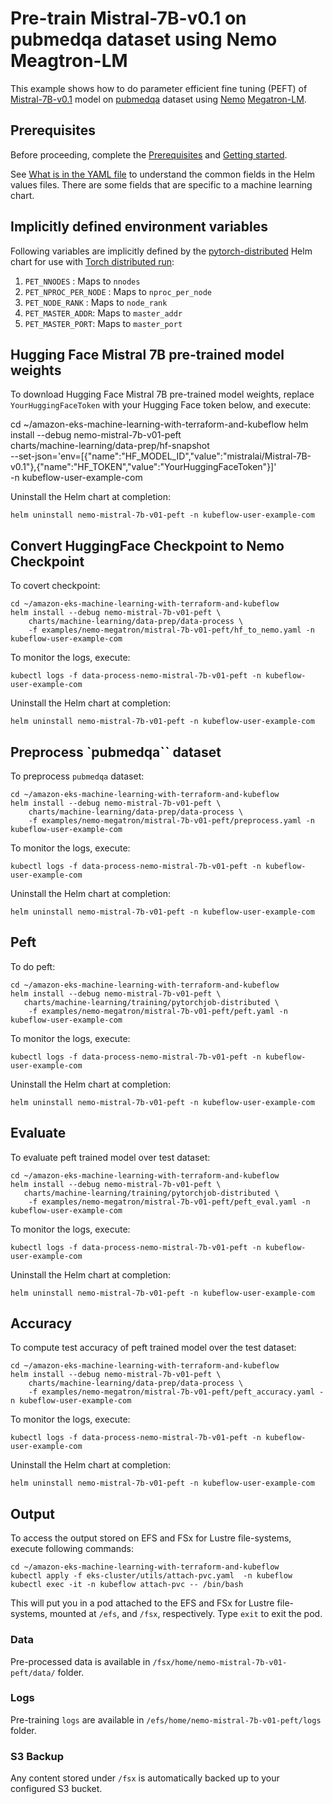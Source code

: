 # Pre-train Mistral-7B-v0.1 on pubmedqa dataset using Nemo Meagtron-LM

This example shows how to do parameter efficient fine tuning (PEFT) of [Mistral-7B-v0.1](https://huggingface.co/mistralai/Mistral-7B-v0.1/commits/main) model on [pubmedqa](https://github.com/pubmedqa/pubmedqa/tree/master) dataset using [Nemo](https://github.com/NVIDIA/NeMo) [Megatron-LM](https://github.com/NVIDIA/Megatron-LM).  

## Prerequisites

Before proceeding, complete the [Prerequisites](../../../README.md#prerequisites) and [Getting started](../../../README.md#getting-started). 

See [What is in the YAML file](../../../README.md#what-is-in-the-yaml-file) to understand the common fields in the Helm values files. There are some fields that are specific to a machine learning chart.


## Implicitly defined environment variables

Following variables are implicitly defined by the [pytorch-distributed](../../../charts/machine-learning/training/pytorchjob-distributed/Chart.yaml) Helm chart for use with [Torch distributed run](https://github.com/pytorch/pytorch/blob/main/torch/distributed/run.py):

1. `PET_NNODES` : Maps to `nnodes`
2. `PET_NPROC_PER_NODE` : Maps to `nproc_per_node` 
3. `PET_NODE_RANK` : Maps to `node_rank` 
4. `PET_MASTER_ADDR`: Maps to `master_addr` 
5. `PET_MASTER_PORT`: Maps to `master_port`

## Hugging Face Mistral 7B pre-trained model weights

To download Hugging Face Mistral 7B pre-trained model weights, replace `YourHuggingFaceToken` with your Hugging Face token below, and execute:

cd ~/amazon-eks-machine-learning-with-terraform-and-kubeflow
helm install --debug nemo-mistral-7b-v01-peft     \
    charts/machine-learning/data-prep/hf-snapshot    \
    --set-json='env=[{"name":"HF_MODEL_ID","value":"mistralai/Mistral-7B-v0.1"},{"name":"HF_TOKEN","value":"YourHuggingFaceToken"}]' \
    -n kubeflow-user-example-com

Uninstall the Helm chart at completion:

    helm uninstall nemo-mistral-7b-v01-peft -n kubeflow-user-example-com

## Convert HuggingFace Checkpoint to Nemo Checkpoint

To covert checkpoint:

    cd ~/amazon-eks-machine-learning-with-terraform-and-kubeflow
    helm install --debug nemo-mistral-7b-v01-peft \
        charts/machine-learning/data-prep/data-process \
        -f examples/nemo-megatron/mistral-7b-v01-peft/hf_to_nemo.yaml -n kubeflow-user-example-com

To monitor the logs, execute:

    kubectl logs -f data-process-nemo-mistral-7b-v01-peft -n kubeflow-user-example-com

Uninstall the Helm chart at completion:

    helm uninstall nemo-mistral-7b-v01-peft -n kubeflow-user-example-com

## Preprocess `pubmedqa`` dataset

To preprocess `pubmedqa` dataset:

    cd ~/amazon-eks-machine-learning-with-terraform-and-kubeflow
    helm install --debug nemo-mistral-7b-v01-peft \
        charts/machine-learning/data-prep/data-process \
        -f examples/nemo-megatron/mistral-7b-v01-peft/preprocess.yaml -n kubeflow-user-example-com

To monitor the logs, execute:

    kubectl logs -f data-process-nemo-mistral-7b-v01-peft -n kubeflow-user-example-com

Uninstall the Helm chart at completion:

    helm uninstall nemo-mistral-7b-v01-peft -n kubeflow-user-example-com

## Peft

To do peft:

    cd ~/amazon-eks-machine-learning-with-terraform-and-kubeflow
    helm install --debug nemo-mistral-7b-v01-peft \
       charts/machine-learning/training/pytorchjob-distributed \
        -f examples/nemo-megatron/mistral-7b-v01-peft/peft.yaml -n kubeflow-user-example-com

To monitor the logs, execute:

    kubectl logs -f data-process-nemo-mistral-7b-v01-peft -n kubeflow-user-example-com

Uninstall the Helm chart at completion:

    helm uninstall nemo-mistral-7b-v01-peft -n kubeflow-user-example-com

## Evaluate 

To evaluate peft trained model over test dataset:

    cd ~/amazon-eks-machine-learning-with-terraform-and-kubeflow
    helm install --debug nemo-mistral-7b-v01-peft \
       charts/machine-learning/training/pytorchjob-distributed \
        -f examples/nemo-megatron/mistral-7b-v01-peft/peft_eval.yaml -n kubeflow-user-example-com

To monitor the logs, execute:

    kubectl logs -f data-process-nemo-mistral-7b-v01-peft -n kubeflow-user-example-com

Uninstall the Helm chart at completion:

    helm uninstall nemo-mistral-7b-v01-peft -n kubeflow-user-example-com

## Accuracy 

To compute test accuracy of peft trained model over the test dataset:

    cd ~/amazon-eks-machine-learning-with-terraform-and-kubeflow
    helm install --debug nemo-mistral-7b-v01-peft \
        charts/machine-learning/data-prep/data-process \
        -f examples/nemo-megatron/mistral-7b-v01-peft/peft_accuracy.yaml -n kubeflow-user-example-com

To monitor the logs, execute:

    kubectl logs -f data-process-nemo-mistral-7b-v01-peft -n kubeflow-user-example-com

Uninstall the Helm chart at completion:

    helm uninstall nemo-mistral-7b-v01-peft -n kubeflow-user-example-com

## Output

To access the output stored on EFS and FSx for Lustre file-systems, execute following commands:

    cd ~/amazon-eks-machine-learning-with-terraform-and-kubeflow
    kubectl apply -f eks-cluster/utils/attach-pvc.yaml  -n kubeflow
    kubectl exec -it -n kubeflow attach-pvc -- /bin/bash


This will put you in a pod attached to the  EFS and FSx for Lustre file-systems, mounted at `/efs`, and `/fsx`, respectively. Type `exit` to exit the pod.

### Data

Pre-processed data is available in `/fsx/home/nemo-mistral-7b-v01-peft/data/` folder.

### Logs

Pre-training `logs` are available in `/efs/home/nemo-mistral-7b-v01-peft/logs` folder. 

### S3 Backup

Any content stored under `/fsx` is automatically backed up to your configured S3 bucket.